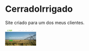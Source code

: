 # CerradoIrrigado

Site criado para um dos meus clientes. 

<div>
<img width="100" alt="Print Site" src="assets/printSite.png">
</div>


